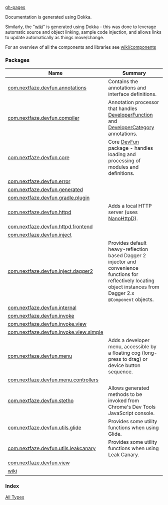 [gh-pages](./index.md)

Documentation is generated using Dokka.

Similarly, the "[wiki](wiki/)" is generated using Dokka - this was done to leverage automatic source
 and object linking, sample code injection, and allows links to update automatically as things move/change.

For an overview of all the components and libraries see [wiki/components](wiki/-components.html)

### Packages

| Name | Summary |
|---|---|
| [com.nextfaze.devfun.annotations](com.nextfaze.devfun.annotations/index.md) | Contains the annotations and interface definitions. |
| [com.nextfaze.devfun.compiler](com.nextfaze.devfun.compiler/index.md) | Annotation processor that handles [DeveloperFunction](https://nextfaze.github.io/dev-fun/com.nextfaze.devfun.annotations/-developer-function/)  and [DeveloperCategory](https://nextfaze.github.io/dev-fun/com.nextfaze.devfun.annotations/-developer-category/) annotations. |
| [com.nextfaze.devfun.core](com.nextfaze.devfun.core/index.md) | Core [DevFun](https://nextfaze.github.io/dev-fun/com.nextfaze.devfun.core/-dev-fun/) package - handles loading and processing of modules and definitions. |
| [com.nextfaze.devfun.error](com.nextfaze.devfun.error/index.md) |  |
| [com.nextfaze.devfun.generated](com.nextfaze.devfun.generated/index.md) |  |
| [com.nextfaze.devfun.gradle.plugin](com.nextfaze.devfun.gradle.plugin/index.md) |  |
| [com.nextfaze.devfun.httpd](com.nextfaze.devfun.httpd/index.md) | Adds a local HTTP server (uses [NanoHttpD](https://github.com/NanoHttpd/nanohttpd)). |
| [com.nextfaze.devfun.httpd.frontend](com.nextfaze.devfun.httpd.frontend/index.md) |  |
| [com.nextfaze.devfun.inject](com.nextfaze.devfun.inject/index.md) |  |
| [com.nextfaze.devfun.inject.dagger2](com.nextfaze.devfun.inject.dagger2/index.md) | Provides default heavy-reflection based Dagger 2 injector and convenience functions for reflectively  locating object instances from Dagger 2.x `@Component` objects. |
| [com.nextfaze.devfun.internal](com.nextfaze.devfun.internal/index.md) |  |
| [com.nextfaze.devfun.invoke](com.nextfaze.devfun.invoke/index.md) |  |
| [com.nextfaze.devfun.invoke.view](com.nextfaze.devfun.invoke.view/index.md) |  |
| [com.nextfaze.devfun.invoke.view.simple](com.nextfaze.devfun.invoke.view.simple/index.md) |  |
| [com.nextfaze.devfun.menu](com.nextfaze.devfun.menu/index.md) | Adds a developer menu, accessible by a floating cog (long-press to drag) or device button sequence. |
| [com.nextfaze.devfun.menu.controllers](com.nextfaze.devfun.menu.controllers/index.md) |  |
| [com.nextfaze.devfun.stetho](com.nextfaze.devfun.stetho/index.md) | Allows generated methods to be invoked from Chrome's Dev Tools JavaScript console. |
| [com.nextfaze.devfun.utils.glide](com.nextfaze.devfun.utils.glide/index.md) | Provides some utility functions when using Glide. |
| [com.nextfaze.devfun.utils.leakcanary](com.nextfaze.devfun.utils.leakcanary/index.md) | Provides some utility functions when using Leak Canary. |
| [com.nextfaze.devfun.view](com.nextfaze.devfun.view/index.md) |  |
| [wiki](wiki/index.md) |  |

### Index

[All Types](alltypes/index.md)